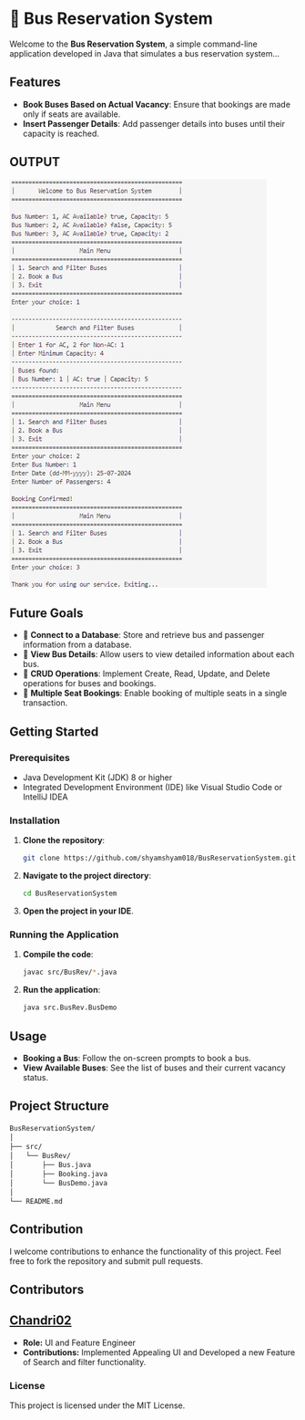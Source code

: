 # 🚌 Bus Reservation System

Welcome to the **Bus Reservation System**, a simple command-line application developed in Java that simulates a bus reservation system...

## Features
- **Book Buses Based on Actual Vacancy**: Ensure that bookings are made only if seats are available.
- **Insert Passenger Details**: Add passenger details into buses until their capacity is reached.

## OUTPUT
![Bus Logo](Program_Output.png)

## Future Goals
- 📂 **Connect to a Database**: Store and retrieve bus and passenger information from a database.
- 📄 **View Bus Details**: Allow users to view detailed information about each bus.
- 🔄 **CRUD Operations**: Implement Create, Read, Update, and Delete operations for buses and bookings.
- 💺 **Multiple Seat Bookings**: Enable booking of multiple seats in a single transaction.

## Getting Started

### Prerequisites
- Java Development Kit (JDK) 8 or higher
- Integrated Development Environment (IDE) like Visual Studio Code or IntelliJ IDEA

### Installation
1. **Clone the repository**:
    ```sh
    git clone https://github.com/shyamshyam018/BusReservationSystem.git
    ```
2. **Navigate to the project directory**:
    ```sh
    cd BusReservationSystem
    ```
3. **Open the project in your IDE**.

### Running the Application
1. **Compile the code**:
    ```sh
    javac src/BusRev/*.java
    ```
2. **Run the application**:
    ```sh
    java src.BusRev.BusDemo
    ```

## Usage
- **Booking a Bus**: Follow the on-screen prompts to book a bus.
- **View Available Buses**: See the list of buses and their current vacancy status.

## Project Structure
```plaintext
BusReservationSystem/
│
├── src/
│   └── BusRev/
│       ├── Bus.java
│       ├── Booking.java
│       └── BusDemo.java
│
└── README.md
```

## Contribution
I welcome contributions to enhance the functionality of this project. Feel free to fork the repository and submit pull requests.

## Contributors

## [Chandri02](https://github.com/chandri02)
- **Role:** UI and Feature Engineer
- **Contributions:** Implemented Appealing UI and Developed a new Feature of Search and filter functionality.

### License
This project is licensed under the MIT License.


